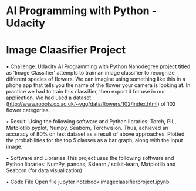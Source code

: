 # AI Programming with Python - Udacity
# Image Claasifier Project

• Challenge: Udacity AI Programming with Python Nanodegree project titled as 'Image Classifier' attempts to train an image classifier to recognize different species of flowers. We can imagine using something like this in a phone app that tells you the name of the flower your camera is looking at. In practice we had to train this classifier, then export it for use in our application. We had used a dataset (http://www.robots.ox.ac.uk/~vgg/data/flowers/102/index.html) of 102 flower categories. 

• Result: Using the following software and Python libraries: Torch, PIL, Matplotlib.pyplot, Numpy, Seaborn, Torchvision. Thus, achieved an accuracy of 80% on test dataset as a result of above approaches. Plotted the probabilities for the top 5 classes as a bar graph, along with the input image.

• Software and Libraries
This project uses the following software and Python libraries:
NumPy, pandas, Sklearn / scikit-learn, Matplotlib and Seaborn (for data visualization)

• Code File
Open file jupyter notebook imageclassifierproject.ipynb

